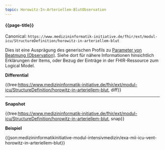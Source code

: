 ```yaml
---
topic: Horowitz-In-Arteriellem-BlutObservation
---
```

#### {{page-title}}

Canonical: 
```https://www.medizininformatik-initiative.de/fhir/ext/modul-icu/StructureDefinition/horowitz-in-arteriellem-blut```
<br> 

Dies ist eine Ausprägung des generischen Profils zu [Parameter von Beatmung (Observation)](https://www.medizininformatik-initiative.de/fhir/ext/modul-icu/StructureDefinition/parameter-von-beatmung). Siehe dort für nähere Informationen hinsichtlich Erklärungen der Items, oder Bezug der Einträge in der FHIR-Ressource zum Logical Model. 

**Differential**

{{tree:https://www.medizininformatik-initiative.de/fhir/ext/modul-icu/StructureDefinition/horowitz-in-arteriellem-blut, diff}}

---

**Snapshot**

{{tree:https://www.medizininformatik-initiative.de/fhir/ext/modul-icu/StructureDefinition/horowitz-in-arteriellem-blut, snap}}

**Beispiel**

{{json:medizininformatikinitiative-modul-intensivmedizin/exa-mii-icu-vent-horowitz-in-arteriellem-blut}}